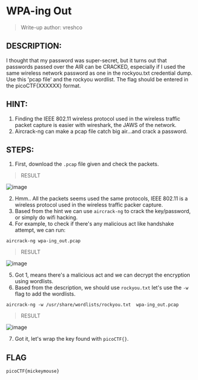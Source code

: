 # WPA-ing Out
> Write-up author: vreshco
## DESCRIPTION:
I thought that my password was super-secret, but it turns out that passwords passed over the AIR can be CRACKED, 
especially if I used the same wireless network password as one in the rockyou.txt credential dump. 
Use this 'pcap file' and the rockyou wordlist. The flag should be entered in the picoCTF{XXXXXX} format.
## HINT:
1. Finding the IEEE 802.11 wireless protocol used in the wireless traffic packet capture is easier with wireshark, the JAWS of the network. 
2. Aircrack-ng can make a pcap file catch big air...and crack a password.
## STEPS:
1. First, download the `.pcap` file given and check the packets.

> RESULT

![image](https://user-images.githubusercontent.com/70703371/217513510-5258c615-458b-4f92-86d4-43c0f0f3a81f.png)


2. Hmm.. All the packets seems used the same protocols, IEEE 802.11 is a wireless protocol used in the wireless traffic packer capture.
3. Based from the hint we can use `aircrack-ng` to crack the key/password, or simply do wifi hacking.
4. For example, to check if there's any malicious act like handshake attempt, we can run:

```
aircrack-ng wpa-ing_out.pcap
```

> RESULT

![image](https://user-images.githubusercontent.com/70703371/217514619-0ad8e864-210a-44f8-82a2-b82d7133bfc0.png)


5. Got 1, means there's a malicious act and we can decrypt the encryption using wordlists.
6. Based from the description, we should use `rockyou.txt` let's use the `-w` flag to add the wordlists.

```
aircrack-ng -w /usr/share/wordlists/rockyou.txt  wpa-ing_out.pcap
```

> RESULT

![image](https://user-images.githubusercontent.com/70703371/217515084-82a7fcff-ea4d-4774-9427-b26fcbef32b2.png)


7. Got it, let's wrap the key found with `picoCTF{}`.

## FLAG

```
picoCTF{mickeymouse} 
```
